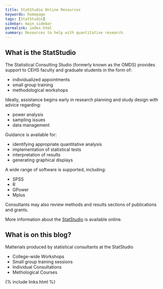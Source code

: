 ```yaml
---
title: StatStudio Online Resources
keywords: homepage
tags: [StatStudio]
sidebar: main_sidebar
permalink: index.html
summary: Resources to help with quantitative research.
---
```


## What is the StatStudio

The Statistical Consulting Studio (formerly known as the OMDS) provides support to CEHS faculty and graduate students in the form of:

* individualized appointments
* small group training
* methodological workshops

Ideally, assistance begins early in research planning and study design with advice regarding:

* power analysis
* sampling issues
* data management

Guidance is available for:

* identifying appropriate quantitative analysis
* implementation of statistical tests
* interpretation of results
* generating graphical displays

A wide range of software is supported, including:

* SPSS
* R
* GPower
* Mplus

Consultants may also review methods and results sections of publications and grants.

More information about the [StatStudio](http://cehs.usu.edu/research/statstudio/index) is available online.

## What is on this blog?

Matterials produced by statistical consultants at the StatStudio

* College-wide Workshops
* Small group training sessions
* Individual Consultations
* Methological Courses


{% include links.html %}

